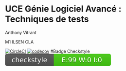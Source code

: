 # UCE Génie Logiciel Avancé : Techniques de tests

Anthony Vitrant

M1 ILSEN CLA

[![CircleCI](https://dl.circleci.com/status-badge/img/gh/anthony-vitrant/ceri-m1-techniques-de-test/tree/master.svg?style=svg)](https://dl.circleci.com/status-badge/redirect/gh/anthony-vitrant/ceri-m1-techniques-de-test/tree/master)
[![codecov](https://codecov.io/gh/anthony-vitrant/ceri-m1-techniques-de-test/branch/master/graph/badge.svg?token=DBWOFYSA2Y)](https://codecov.io/gh/anthony-vitrant/ceri-m1-techniques-de-test)
#Badge Checkstyle
![Checkstyle](target/site/badges/checkstyle-result.svg)